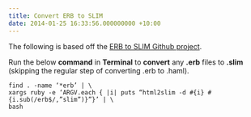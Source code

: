 ```yaml
---
title: Convert ERB to SLIM
date: 2014-01-25 16:33:56.000000000 +10:00
---
```

The following is based off the [ERB to SLIM Github project](https://github.com/slim-template/slim/wiki/Template-Converters-ERB-to-SLIM "ERB to SLIM Github project").

Run the below **command** in **Terminal** to **convert** any **.erb** files to **.slim** (skipping the regular step of converting .erb to .haml).

```language-bash
find . -name ‘*erb’ | \
xargs ruby -e ‘ARGV.each { |i| puts “html2slim -d #{i} #{i.sub(/erb$/,”slim”)}”}’ | \
bash
```
